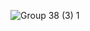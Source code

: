 ![Group 38 (3) 1](https://github.com/Steellgold/tweeets/assets/51505384/6ce0543b-646f-4842-8ef5-37b08d3f4696)
